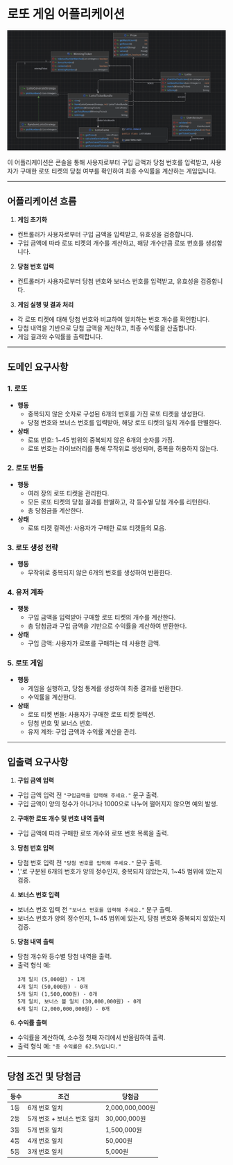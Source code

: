 # 로또 게임 어플리케이션

![클래스 다이어그램](src/main/resources/class_diagram.png)

이 어플리케이션은 콘솔을 통해 사용자로부터 구입 금액과 당첨 번호를 입력받고, 사용자가 구매한 로또 티켓의 당첨 여부를 확인하여 최종 수익률을 계산하는 게임입니다.

---

## 어플리케이션 흐름

1. **게임 초기화**
  - 컨트롤러가 사용자로부터 구입 금액을 입력받고, 유효성을 검증합니다.
  - 구입 금액에 따라 로또 티켓의 개수를 계산하고, 해당 개수만큼 로또 번호를 생성합니다.

2. **당첨 번호 입력**
  - 컨트롤러가 사용자로부터 당첨 번호와 보너스 번호를 입력받고, 유효성을 검증합니다.

3. **게임 실행 및 결과 처리**
  - 각 로또 티켓에 대해 당첨 번호와 비교하여 일치하는 번호 개수를 확인합니다.
  - 당첨 내역을 기반으로 당첨 금액을 계산하고, 최종 수익률을 산출합니다.
  - 게임 결과와 수익률을 출력합니다.

---

## 도메인 요구사항

### 1. 로또 

- **행동**
  - 중복되지 않은 숫자로 구성된 6개의 번호를 가진 로또 티켓을 생성한다.
  - 당첨 번호와 보너스 번호를 입력받아, 해당 로또 티켓의 일치 개수를 판별한다.
- **상태**
  - 로또 번호: 1~45 범위의 중복되지 않은 6개의 숫자를 가짐.
  - 로또 번호는 라이브러리를 통해 무작위로 생성되며, 중복을 허용하지 않는다.

### 2. 로또 번들

- **행동**
  - 여러 장의 로또 티켓을 관리한다.
  - 모든 로또 티켓의 당첨 결과를 판별하고, 각 등수별 당첨 개수를 리턴한다.
  - 총 당첨금을 계산한다.
- **상태**
  - 로또 티켓 컬렉션: 사용자가 구매한 로또 티켓들의 모음.

### 3. 로또 생성 전략 

- **행동**
  - 무작위로 중복되지 않은 6개의 번호를 생성하여 반환한다.

### 4. 유저 계좌 

- **행동**
  - 구입 금액을 입력받아 구매할 로또 티켓의 개수를 계산한다.
  - 총 당첨금과 구입 금액을 기반으로 수익률을 계산하여 반환한다.
- **상태**
  - 구입 금액: 사용자가 로또를 구매하는 데 사용한 금액.

### 5. 로또 게임 

- **행동**
  - 게임을 실행하고, 당첨 통계를 생성하여 최종 결과를 반환한다.
  - 수익률을 계산한다.
- **상태**
  - 로또 티켓 번들: 사용자가 구매한 로또 티켓 컬렉션.
  - 당첨 번호 및 보너스 번호.
  - 유저 계좌: 구입 금액과 수익률 계산을 관리.

---

## 입출력 요구사항

1. **구입 금액 입력**
  - 구입 금액 입력 전 `"구입금액을 입력해 주세요."` 문구 출력.
  - 구입 금액이 양의 정수가 아니거나 1000으로 나누어 떨어지지 않으면 예외 발생.

2. **구매한 로또 개수 및 번호 내역 출력**
  - 구입 금액에 따라 구매한 로또 개수와 로또 번호 목록을 출력.

3. **당첨 번호 입력**
  - 당첨 번호 입력 전 `"당첨 번호를 입력해 주세요."` 문구 출력.
  - ','로 구분된 6개의 번호가 양의 정수인지, 중복되지 않았는지, 1~45 범위에 있는지 검증.

4. **보너스 번호 입력**
  - 보너스 번호 입력 전 `"보너스 번호를 입력해 주세요."` 문구 출력.
  - 보너스 번호가 양의 정수인지, 1~45 범위에 있는지, 당첨 번호와 중복되지 않았는지 검증.

5. **당첨 내역 출력**
  - 당첨 개수와 등수별 당첨 내역을 출력.
  - 출력 형식 예:
    ```
    3개 일치 (5,000원) - 1개
    4개 일치 (50,000원) - 0개
    5개 일치 (1,500,000원) - 0개
    5개 일치, 보너스 볼 일치 (30,000,000원) - 0개
    6개 일치 (2,000,000,000원) - 0개
    ```

6. **수익률 출력**
  - 수익률을 계산하여, 소수점 첫째 자리에서 반올림하여 출력.
  - 출력 형식 예: `"총 수익률은 62.5%입니다."`

---

## 당첨 조건 및 당첨금

| 등수 | 조건                              | 당첨금         |
|------|----------------------------------|---------------|
| 1등  | 6개 번호 일치                    | 2,000,000,000원 |
| 2등  | 5개 번호 + 보너스 번호 일치       | 30,000,000원   |
| 3등  | 5개 번호 일치                    | 1,500,000원    |
| 4등  | 4개 번호 일치                    | 50,000원       |
| 5등  | 3개 번호 일치                    | 5,000원        |

